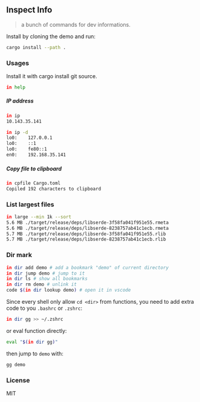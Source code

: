 ## Inspect Info

> a bunch of commands for dev informations.

Install by cloning the demo and run:

```bash
cargo install --path .
```

### Usages

Install it with cargo install git source.

```bash
in help
```

##### IP address

```bash
in ip
10.143.35.141
```

```bash
in ip -d
lo0:	127.0.0.1
lo0:	::1
lo0:	fe80::1
en0:	192.168.35.141
```

##### Copy file to clipboard

```bash
in cpfile Cargo.toml
Copiled 192 characters to clipboard
```

### List largest files

```bash
in large --min 1k --sort
5.6 MB ./target/release/deps/libserde-3f58fa041f951e55.rmeta
5.6 MB ./target/release/deps/libserde-8238757ab41c1ecb.rmeta
5.7 MB ./target/release/deps/libserde-3f58fa041f951e55.rlib
5.7 MB ./target/release/deps/libserde-8238757ab41c1ecb.rlib
```

### Dir mark

```bash
in dir add demo # add a bookmark "demo" of current directory
in dir jump demo # jump to it
in dir ls # show all bookmarks
in dir rm demo # unlink it
code $(in dir lookup demo) # open it in vscode
```

Since every shell only allow `cd <dir>` from functions, you need to add extra code to you `.bashrc` or `.zshrc`:

```bash
in dir gg >> ~/.zshrc
```

or eval function directly:

```bash
eval "$(in dir gg)"
```

then jump to `demo` with:

```bash
gg demo
```

### License

MIT
